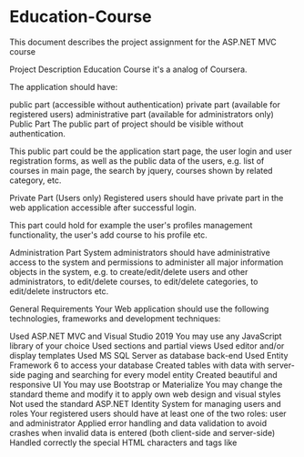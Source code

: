 # Education-Course
This document describes the project assignment for the ASP.NET MVC course 

Project Description
Education Course it's a analog of Coursera. 

The application should have:

public part (accessible without authentication)
private part (available for registered users)
administrative part (available for administrators only)
Public Part
The public part of project should be visible without authentication.

This public part could be the application start page, the user login and user registration forms, as well as the public data of the users, e.g. list of courses in main page, the search by jquery, courses shown by related category, etc.

Private Part (Users only)
Registered users should have private part in the web application accessible after successful login.

This part could hold for example the user's profiles management functionality, the user's add course to his profile etc.

Administration Part
System administrators should have administrative access to the system and permissions to administer all major information objects in the system, e.g. to create/edit/delete users and other administrators, to edit/delete courses, to edit/delete categories, to edit/delete instructors etc.

General Requirements
Your Web application should use the following technologies, frameworks and development techniques:

Used ASP.NET MVC and Visual Studio 2019
You may use any JavaScript library of your choice
Used sections and partial views
Used editor and/or display templates
Used MS SQL Server as database back-end
Used Entity Framework 6 to access your database
Created tables with data with server-side paging and searching for every model entity
Created beautiful and responsive UI
You may use Bootstrap or Materialize
You may change the standard theme and modify it to apply own web design and visual styles
Not used the standard ASP.NET Identity System for managing users and roles
Your registered users should have at least one of the two roles: user and administrator
Applied error handling and data validation to avoid crashes when invalid data is entered (both client-side and server-side)
Handled correctly the special HTML characters and tags like <script>, <br />, etc.
Created unit tests for your "business" functionality 
